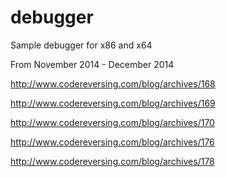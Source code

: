 # debugger
Sample debugger for x86 and x64

From November 2014 - December 2014

http://www.codereversing.com/blog/archives/168

http://www.codereversing.com/blog/archives/169

http://www.codereversing.com/blog/archives/170

http://www.codereversing.com/blog/archives/176

http://www.codereversing.com/blog/archives/178
